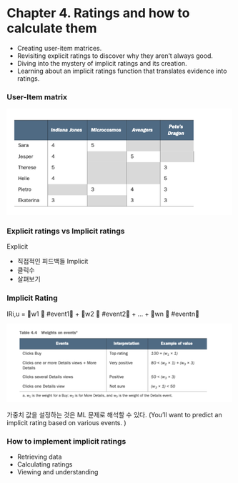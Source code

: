 # Chapter 4. Ratings and how to calculate them

- Creating user-item matrices.
- Revisiting explicit ratings to discover why they aren’t always good.
- Diving into the mystery of implicit ratings and its creation.
- Learning about an implicit ratings function that translates evidence
into ratings.


### User-Item matrix
![Alt text](image.png)

### Explicit ratings vs Implicit ratings
Explicit
- 직접적인 피드백들
Implicit
- 클릭수
- 살펴보기

### Implicit Rating
IRi,u = w1  #event1 + w2  #event2 + ... + wn  #eventn

![Alt text](image-1.png)


가중치 값을 설정하는 것은 ML 문제로 해석할 수 있다.
(You’ll want to predict an implicit rating based on various events. )

### How to implement implicit ratings
- Retrieving data
- Calculating ratings
- Viewing and understanding
